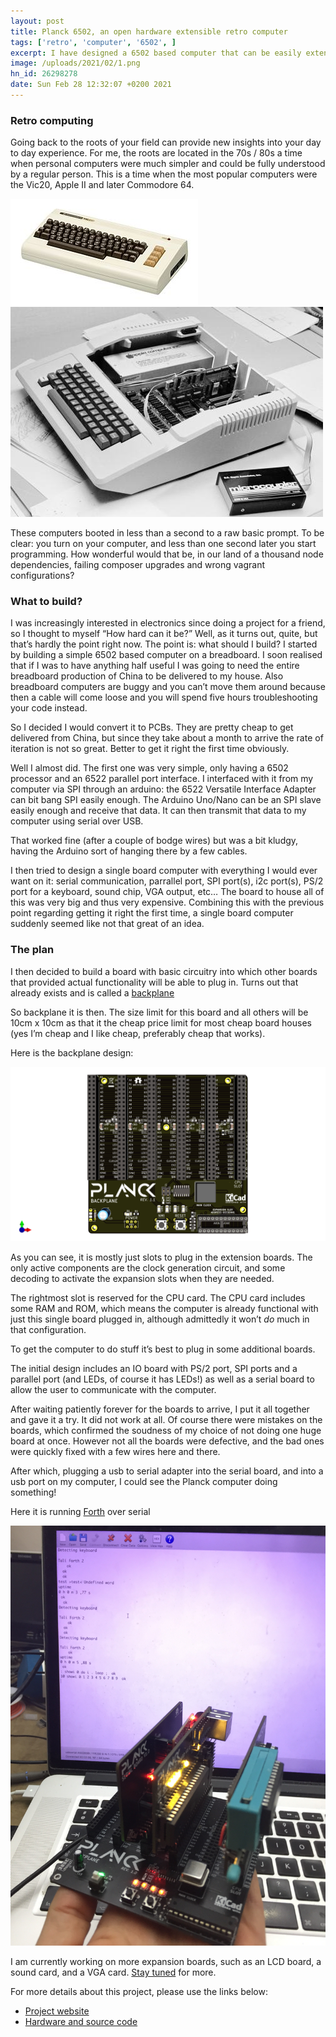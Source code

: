 ```yaml
--- 
layout: post
title: Planck 6502, an open hardware extensible retro computer
tags: ['retro', 'computer', '6502', ]
excerpt: I have designed a 6502 based computer that can be easily extended
image: /uploads/2021/02/1.png
hn_id: 26298278
date: Sun Feb 28 12:32:07 +0200 2021
---
```

### Retro computing

Going back to the roots of your field can provide new insights into your day to day experience. For me, the roots are located in the 70s / 80s a time when personal computers were much simpler and could be fully understood by a regular person. This is a time when the most popular computers were the Vic20, Apple II and later Commodore 64.

<p><img src="/uploads/2021/02/VIC-20.jpg" alt="Vic-20" class="left-image" />
<img src="/uploads/2021/02/Apple_II.jpg" alt="Apple II" class="right-image" /></p>

<div style="clear:both"></div>

These computers booted in less than a second to a raw basic prompt. To be clear: you turn on your computer, and less than one second later you start programming. How wonderful would that be, in our land of a thousand node dependencies, failing composer upgrades and wrong vagrant configurations?

### What to build?

I was increasingly interested in electronics since doing a project for a friend, so I thought to myself “How hard can it be?” Well, as it turns out, quite, but that’s hardly the point right now. The point is: what should I build? I started by building a simple 6502 based computer on a breadboard. I soon realised that if I was to have anything half useful I was going to need the entire breadboard production of China to be delivered to my house. Also breadboard computers are buggy and you can’t move them around because then a cable will come loose and you will spend five hours troubleshooting your code instead.

So I decided I would convert it to PCBs. They are pretty cheap to get delivered from China, but since they take about a month to arrive the rate of iteration is not so great. Better to get it right the first time obviously.

Well I almost did. The first one was very simple, only having a 6502 processor and an 6522 parallel port interface. I interfaced with it from my computer via SPI through an arduino: the 6522 Versatile Interface Adapter can bit bang SPI easily enough. The Arduino Uno/Nano can be an SPI slave easily enough and receive that data. It can then transmit that data to my computer using serial over USB.

That worked fine (after a couple of bodge wires) but was a bit kludgy, having the Arduino sort of hanging there by a few cables.

I then tried to design a single board computer with everything I would ever want on it: serial communication, parrallel port, SPI port(s), i2c port(s), PS/2 port for a keyboard, sound chip, VGA output, etc… The board to house all of this was very big and thus very expensive. Combining this with the previous point regarding getting it right the first time, a single board computer suddenly seemed like not that great of an idea.

### The plan

I then decided to build a board with basic circuitry into which other boards that provided actual functionality will be able to plug in. Turns out that already exists and is called a [backplane](https://en.wikipedia.org/wiki/Backplane)

So backplane it is then. The size limit for this board and all others will be 10cm x 10cm as that it the cheap price limit for most cheap board houses (yes I’m cheap and I like cheap, preferably cheap that works).

Here is the backplane design:

<p><img src="/uploads/2021/02/backplane.png" alt="backplane 3D view" /></p>

As you can see, it is mostly just slots to plug in the extension boards. The only active components are the clock generation circuit, and some decoding to activate the expansion slots when they are needed.

<p>The rightmost slot is reserved for the CPU card. The CPU card includes some RAM and ROM, which means the computer is already functional with just this single board plugged in, although admittedly it won’t <em>do</em> much in that configuration.</p>

<p>To get the computer to do stuff it’s best to plug in some additional boards.</p>

<p>The initial design includes an IO board with PS/2 port, SPI ports and a parallel port (and LEDs, of course it has LEDs!) as well as a serial board to allow the user to communicate with the computer.</p>

<p>After waiting patiently forever for the boards to arrive, I put it all together and gave it a try. It did not work at all. Of course there were mistakes on the boards, which confirmed the soudness of my choice of not doing one huge board at once.
However not all the boards were defective, and the bad ones were quickly fixed with a few wires here and there.</p>

<p>After which, plugging a usb to serial adapter into the serial board, and into a usb port on my computer, I could see the Planck computer doing something!</p>

<p>Here it is running <a href="https://en.wikipedia.org/wiki/Forth_(programming_language)">Forth</a> over serial</p>

<p><img src="/uploads/2021/02/running-forth.jpg" alt="Forth over serial on the Planck computer" /></p>

<p>I am currently working on more expansion boards, such as an LCD board, a sound card, and a VGA card. <a href="/feed.xml">Stay tuned</a> for more.</p>

<p>For more details about this project, please use the links below:</p>

<ul>
  <li><a href="https://planck6502.jfoucher.com">Project website</a></li>
  <li><a href="https://gitlab.com/planck-6502/planck-6502">Hardware and source code</a></li>
</ul>

